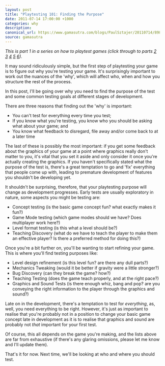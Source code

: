 ```yaml
---
layout: post
title: "Playtesting 101: Finding the Purpose"
date: 2011-07-14 17:00:00 +1000
categories: why
description:
canonical_url: https://www.gamasutra.com/blogs/PaulSztajer/20110714/89813/Playtesting_101_Finding_the_Purpose.php
source: gamasutra
---
```

*This is part 1 in a series on how to playtest games (click through to parts [2](/why/2011/07/19/playtesting-102.html) [3](/why/2011/08/02/playtesting-103.html)
[4](/why/2011/08/04/playtesting-104.html) [5](/why/2011/08/06/playtesting-105.html)  [6](/why/2011/09/12/playtesting-106.html)).*

It may sound ridiculously simple, but the first step of playtesting your game is to figure out why you're testing your game. It's surprisingly important to work out the nuances of the 'why', which will affect who, when and how you structure the rest of the process.

In this post, I'll be going over why you need to find the purpose of the test and some common testing goals at different stages of development.

There are three reasons that finding out the 'why' is important:

-   You can't test for everything every time you test;
-   If you know what you're testing, you know who you should be asking what about your game; and
-   You know what feedback to disregard, file away and/or come back to at a later time

The last of these is possibly the most important: if you get some feedback about the graphics of your game at a point where graphics really don't matter to you, it's vital that you set it aside and only consider it once you're actually creating the graphics. If you haven't specifically stated what the purpose of the test is, there's a great temptation to go and 'fix' everything that people come up with, leading to premature development of features you shouldn't be developing yet.

It shouldn't be surprising, therefore, that your playtesting purpose will change as development progresses. Early tests are usually exploratory in nature, some aspects you might be testing are:

-   Concept testing (is the basic game concept fun? what exactly makes it fun?)
-   Game Mode testing (which game modes should we have? Does multiplayer work here?)
-   Level format testing (is this what a level should be?)
-   Teaching Discovery (what do we have to teach the player to make them an effective player? Is there a preferred method for doing this?)

Once you're a bit further on, you'll be wanting to start refining your game. This is where you'll find testing purposes like:

-   Level design refinement (is this level fun? are there any dull parts?)
-   Mechanics Tweaking (would it be better if gravity were a little stronger?)
-   Bug Discovery (can they break the game? how?)
-   Teaching Testing (does the game teach properly, and at the right pace?)
-   Graphics and Sound Tests (is there enough whiz, bang and pop? are you conveying the right information to the player through the graphics and sound?)

Late on in the development, there's a temptation to test for *everything*, as, well, you need everything to be right. However, it's just as important to realise that you're probably not in a position to change your basic game concept late in development as it is to realise that graphics and sound are probably not *that* important for your first test.

Of course, this all depends on the game you're making, and the lists above are far from exhaustive (if there's any glaring omissions, please let me know and I'll update them).

That's it for now. Next time, we'll be looking at who and where you should test.
